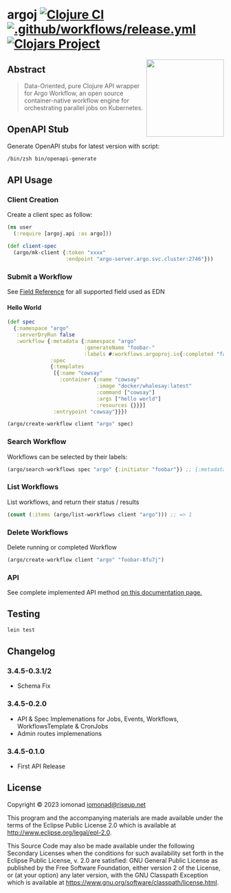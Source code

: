 # argoj [![Clojure CI](https://github.com/iomonad/argoj/actions/workflows/clojure.yml/badge.svg)](https://github.com/iomonad/argoj/actions/workflows/clojure.yml) [![.github/workflows/release.yml](https://github.com/iomonad/argoj/actions/workflows/release.yml/badge.svg)](https://github.com/iomonad/argoj/actions/workflows/release.yml) [![Clojars Project](https://img.shields.io/clojars/v/io.trosa/argoj.svg)](https://clojars.org/io.trosa/argoj)

<a href="https://github.com/iomonad/argoj"><img
  src="https://argoproj.github.io/argo-workflows/assets/logo.png"
  height="180" align="right"></a>


## Abstract

> Data-Oriented, pure Clojure API wrapper for Argo Workflow, an open source container-native workflow engine for orchestrating parallel jobs on Kubernetes.

## OpenAPI Stub

Generate OpenAPI stubs for latest version with script:

```bash
/bin/zsh bin/openapi-generate
```

## API Usage

### Client Creation

Create a client spec as follow:

```clojure
(ns user
  (:require [argoj.api :as argo]))

(def client-spec
  (argo/mk-client {:token "xxxx"
                   :endpoint "argo-server.argo.svc.cluster:2746"}))
```

### Submit a Workflow

See [Field Reference](https://argoproj.github.io/argo-workflows/fields/) for all supported field used as EDN

#### Hello World

```clojure
(def spec
  {:namespace "argo"
   :serverDryRun false
   :workflow {:metadata {:namespace "argo"
                         :generateName "foobar-"
                         :labels #:workflows.argoproj.io{:completed "false"}}
              :spec
              {:templates
               [{:name "cowsay"
                 :container {:name "cowsay"
                             :image "docker/whalesay:latest"
                             :command ["cowsay"]
                             :args ["hello world"]
                             :resources {}}}]
               :entrypoint "cowsay"}}})

(argo/create-workflow client "argo" spec)
```

### Search Workflow

Workflows can be selected by their labels:

```clojure
(argo/search-workflows spec "argo" {:initiator "foobar"}) ;; {:metadata {:resourceVersion ...
```

### List Workflows

List workflows, and return their status / results

```clojure
(count (:items (argo/list-workflows client "argo"))) ;; => 1
```

### Delete Workflows

Delete running or completed Workflow

```clojure
(argo/create-workflow client "argo" "foobar-8fu7j")
```

### API

See complete implemented API method [on this documentation page.](https://iomonad.github.io/argoj/#argoj.api)

## Testing

```bash
lein test
```

## Changelog

### 3.4.5-0.3.1/2

- Schema Fix

### 3.4.5-0.2.0

- API & Spec Implemenations for Jobs, Events, Workflows, WorkflowsTemplate & CronJobs
- Admin routes implemenations

### 3.4.5-0.1.0

- First API Release

## License

Copyright © 2023 iomonad <iomonad@riseup.net>

This program and the accompanying materials are made available under the
terms of the Eclipse Public License 2.0 which is available at
http://www.eclipse.org/legal/epl-2.0.

This Source Code may also be made available under the following Secondary
Licenses when the conditions for such availability set forth in the Eclipse
Public License, v. 2.0 are satisfied: GNU General Public License as published by
the Free Software Foundation, either version 2 of the License, or (at your
option) any later version, with the GNU Classpath Exception which is available
at https://www.gnu.org/software/classpath/license.html.

